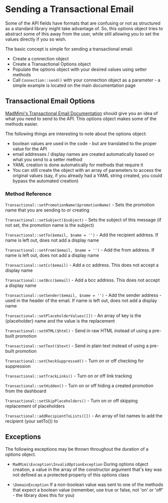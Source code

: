 # Sending a Transactional Email

Some of the API fields have formats that are confusing or not as structured as a standard library might take advantage
of.  So, this options object tries to abstract some of this away from the user, while still allowing you to set the
values directly if you so wish.

The basic concept is simple for sending a transactional email:
- Create a connection object
- Create a Transactional Options object
- Populate the options object with your desired values using setter methods
- Call `Connection::send()` with your connection object as a parameter - a simple example is located on the main documentation page

## Transactional Email Options

[MadMimi's Transactional Email Documentation](https://madmimi.com/developer/mailer/transactional) should give you an idea
of what you need to send to the API.  This options object makes some of the methods easier.

The following things are interesting to note about the options object:
- boolean values are used in the code - but are translated to the proper value for the API
- email addresses / display names are created automatically based on what you send to a setter method
- YAML creation is done automatically for methods that require it
- You can still create the object with an array of parameters to access the original values (say, if you already had a YAML string created, you could bypass the automated creation)

### Method Reference

`Transactional::setPromotionName($promotionName)` - Sets the promotion name that you are sending to or creating

`Transactional::setSubject($subject)` - Sets the subject of this message (if not set, the promotion name is the subject)

`Transactional::setTo($email, $name = '')` - Add the recipient address.  If name is left out, does not add a display name

`Transactional::setFrom($email, $name = '')` - Add the from address.  If name is left out, does not add a display name

`Transactional::setCc($email)` - Add a cc address. This does not accept a display name

`Transactional::setBcc($email)` - Add a bcc address. This does not accept a display name

`Transactional::setSender($email, $name = '')` - Add the sender address - used in the header of the email.  If name is left out, does not add a display name

`Transactional::setPlaceholderValues([])` - An array of key is the {placeholder} name and the value is the replacement

`Transactional::setHTML($html)` - Send in raw HTML instead of using a pre-built promotion

`Transactional::setText($text)` - Send in plain text instead of using a pre-built promotion

`Transactional::setCheckSuppressed()` - Turn on or off checking for suppression

`Transactional::setTrackLinks()` - Turn on or off link tracking

`Transactional::setHidden()` - Turn on or off hiding a created promotion from the dashboard

`Transactional::setSkipPlaceholders()` - Turn on or off skipping replacement of placeholders

`Transactional::addRecipientToLists([])` - An array of list names to add the recipient (your setTo()) to

## Exceptions

The following exceptions may be thrown throughout the duration of a options object.  

- `MadMimi\Exception\InvalidOptionException` During options object creation, a value in the array of the constructor argument that's key was not defined as a protected property of this options class

- `\DomainException` If a non-boolean value was sent to one of the methods that expect a boolean value (remember, use true or false, not 'on' or 'off' - the library does this for you)
